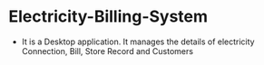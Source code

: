 # Electricity-Billing-System
 - It is a Desktop application. It manages the details of electricity Connection, Bill, Store Record and Customers

